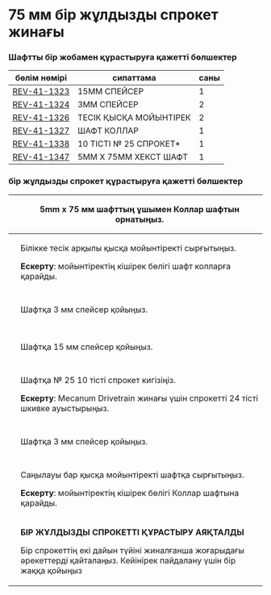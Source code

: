 # 75 мм бір жұлдызды спрокет жинағы



### Шафтты бір жобамен құрастыруға қажетті бөлшектер

| **бөлім нөмірі**                                        | **сипаттама**           | **саны** |
| ------------------------------------------------------- | ----------------------- | -------- |
| [REV-41-1323](https://www.revrobotics.com/rev-41-1323/) | 15MM СПЕЙСЕР            | 1        |
| [REV-41-1324](https://www.revrobotics.com/rev-41-1324/) | 3MM СПЕЙСЕР             | 2        |
| [REV-41-1326](https://www.revrobotics.com/rev-41-1326/) | ТЕСІК ҚЫСҚА МОЙЫНТІРЕК  | 2        |
| [REV-41-1327](https://www.revrobotics.com/rev-41-1327/) | ШАФТ КОЛЛАР             | 1        |
| [REV-41-1338](https://www.revrobotics.com/rev-41-1338/) | 10 ТІСТІ № 25 СПРОКЕТ\* | 1        |
| [REV-41-1347](https://www.revrobotics.com/rev-41-1347/) | 5MM X 75MM ХЕКСТ ШАФТ   | 1        |

### бір жұлдызды спрокет құрастыруға қажетті бөлшектер

| <p>​</p><p><img src="https://2589213514-files.gitbook.io/~/files/v0/b/gitbook-legacy-files/o/assets%2F-M5yw0n8IneF5-9ybLjT%2F-MENnrOQpKKk1c6QdvJd%2F-MEOrUICSpi9XsMMsAl-%2FFSK_MBG_OSSS%20-%20Shaft%20Collar.svg?alt=media&#x26;token=38419c27-4390-48aa-af6b-f2e37605b194" alt="" data-size="original"></p>        | 5mm x 75 мм шафттың ұшымен Коллар шафтын орнатыңыз.                                                                                                                                                                      |
| ------------------------------------------------------------------------------------------------------------------------------------------------------------------------------------------------------------------------------------------------------------------------------------------------------------------- | ------------------------------------------------------------------------------------------------------------------------------------------------------------------------------------------------------------------------ |
| <p>​</p><p><img src="https://2589213514-files.gitbook.io/~/files/v0/b/gitbook-legacy-files/o/assets%2F-M5yw0n8IneF5-9ybLjT%2F-MENnrOQpKKk1c6QdvJd%2F-MEOrsH303do75vLguAY%2FFSK_MBG_OSSS%20-%20Short%20Through%202.svg?alt=media&#x26;token=4a6008e2-de05-46cb-b75c-ee84ffc52109" alt="" data-size="original"></p>   | <p>Білікке тесік арқылы қысқа мойынтіректі сырғытыңыз.</p><p></p><p><strong>Ескерту</strong>: мойынтіректің кішірек бөлігі шафт колларға қарайды.</p>                                                                    |
| <p>​</p><p><img src="https://2589213514-files.gitbook.io/~/files/v0/b/gitbook-legacy-files/o/assets%2F-M5yw0n8IneF5-9ybLjT%2F-MENnrOQpKKk1c6QdvJd%2F-MEOsGskEPGLV6eHIp0I%2FFSK_MBG_OSSS%20-%203mm%20Spacer%201.svg?alt=media&#x26;token=94476012-2d42-47ce-bee9-8b43b008f6c7" alt="" data-size="original"></p>      | Шафтқа 3 мм спейсер қойыңыз.                                                                                                                                                                                             |
| <p>​</p><p><img src="https://2589213514-files.gitbook.io/~/files/v0/b/gitbook-legacy-files/o/assets%2F-M5yw0n8IneF5-9ybLjT%2F-MENnrOQpKKk1c6QdvJd%2F-MEOqw7ItWTrHIDwEXzK%2FFSK_MBG_OSSS%20-%2015mm%20Spacer.svg?alt=media&#x26;token=6171db75-094d-429e-8882-f3b12c860704" alt="" data-size="original"></p>         | Шафтқа 15 мм спейсер қойыңыз.                                                                                                                                                                                            |
| <p>​</p><p><img src="https://2589213514-files.gitbook.io/~/files/v0/b/gitbook-legacy-files/o/assets%2F-M5yw0n8IneF5-9ybLjT%2F-MENnrOQpKKk1c6QdvJd%2F-MEOsbwXRWeXt3RnfQXU%2FFSK_MBG_OSSS%20-%20Sprocket.svg?alt=media&#x26;token=1abf29e0-d159-488a-8f23-0b3903157967" alt="" data-size="original"></p>              | <p>Шафтқа № 25 10 тісті спрокет кигізіңіз.</p><p></p><p><strong>Ескерту</strong>: Mecanum Drivetrain жинағы үшін спрокетті 24 тісті шкивке ауыстырыңыз.</p>                                                              |
| <p>​</p><p><img src="https://2589213514-files.gitbook.io/~/files/v0/b/gitbook-legacy-files/o/assets%2F-M5yw0n8IneF5-9ybLjT%2F-MENnrOQpKKk1c6QdvJd%2F-MEOt1U_Gu_JxLCd3Aif%2FFSK_MBG_OSSs%20-%203mm%20Spacer%202.svg?alt=media&#x26;token=3967073c-8020-46b5-91db-4a627b20cecd" alt="" data-size="original"></p>      | Шафтқа 3 мм спейсер қойыңыз.                                                                                                                                                                                             |
| <p>​</p><p><img src="https://2589213514-files.gitbook.io/~/files/v0/b/gitbook-legacy-files/o/assets%2F-M5yw0n8IneF5-9ybLjT%2F-MENnrOQpKKk1c6QdvJd%2F-MEOtr2rQdo5nVY_jvTY%2FFSK_MBG_OSSS%20-%20Short%20Through%202_1.svg?alt=media&#x26;token=d253e075-2251-4c70-aace-45513fa80b22" alt="" data-size="original"></p> | <p>Саңылауы бар қысқа мойынтіректі шафтқа сырғытыңыз.</p><p></p><p><strong>Ескерту</strong>: мойынтіректің кішірек бөлігі Коллар шафтына қарайды.</p>                                                                    |
| <p>​</p><p><img src="https://2589213514-files.gitbook.io/~/files/v0/b/gitbook-legacy-files/o/assets%2F-M5yw0n8IneF5-9ybLjT%2F-MENnrOQpKKk1c6QdvJd%2F-MEOu6wDqQnsMK9Pq3kw%2FFSK_MBG_OSSS%20-%20Complete.svg?alt=media&#x26;token=3a3d20bd-0d44-4a53-b498-e82008bf611a" alt="" data-size="original"></p>              | <p><strong>БІР ЖҰЛДЫЗДЫ СПРОКЕТТІ ҚҰРАСТЫРУ АЯҚТАЛДЫ</strong></p><p><strong></strong></p><p>Бір спрокеттің екі дайын түйіні жиналғанша жоғарыдағы әрекеттерді қайталаңыз. Кейінірек пайдалану үшін бір жаққа қойыңыз</p> |
